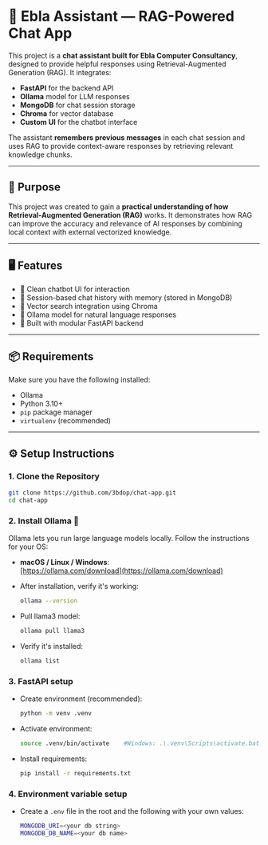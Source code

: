 # 🤖 Ebla Assistant — RAG-Powered Chat App

This project is a **chat assistant built for Ebla Computer Consultancy**, designed to provide helpful responses using Retrieval-Augmented Generation (RAG). It integrates:

- **FastAPI** for the backend API
- **Ollama** model for LLM responses
- **MongoDB** for chat session storage
- **Chroma** for vector database
- **Custom UI** for the chatbot interface

The assistant **remembers previous messages** in each chat session and uses RAG to provide context-aware responses by retrieving relevant knowledge chunks.

---

## 🎯 Purpose

This project was created to gain a **practical understanding of how Retrieval-Augmented Generation (RAG)** works. It demonstrates how RAG can improve the accuracy and relevance of AI responses by combining local context with external vectorized knowledge.

---

## 🖥️ Features

- 🔹 Clean chatbot UI for interaction
- 🔹 Session-based chat history with memory (stored in MongoDB)
- 🔹 Vector search integration using Chroma
- 🔹 Ollama model for natural language responses
- 🔹 Built with modular FastAPI backend

---

## 📦 Requirements

Make sure you have the following installed:

- Ollama
- Python 3.10+
- `pip` package manager
- `virtualenv` (recommended)

---

## ⚙️ Setup Instructions

### 1. Clone the Repository

```bash
git clone https://github.com/3bdop/chat-app.git
cd chat-app
```

### 2. Install Ollama 🦙

Ollama lets you run large language models locally. Follow the instructions for your OS:

- **macOS / Linux / Windows**:  
  [https://ollama.com/download](https://ollama.com/download)

- After installation, verify it's working:

  ```bash
  ollama --version
  ```

- Pull llama3 model:

  ```bash
  ollama pull llama3
  ```

- Verify it's installed:

  ```bash
  ollama list
  ```

### 3. FastAPI setup

- Create environment (recommended):
  ```bash
  python -m venv .venv
  ```
- Activate environment:

  ```bash
  source .venv/bin/activate    #Windows: .\.venv\Scripts\activate.bat
  ```

- Install requirements:
  ```bash
  pip install -r requirements.txt
  ```

### 4. Environment variable setup

- Create a `.env` file in the root and the following with your own values:

  ```bash
  MONGODB_URI=<your db string>
  MONGODB_DB_NAME=<your db name>
  ```
